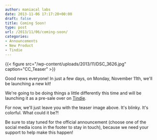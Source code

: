 ```yaml
---
author: maniacal labs
date: 2013-11-06 17:17:20+00:00
draft: false
title: Coming Soon!
type: post
url: /2013/11/06/coming-soon/
categories:
- Announcements
- New Product
- Tindie
---
```


{{< figure src="/wp-content/uploads/2013/11/DSC_3626.jpg" caption="CC_Teaser" >}}

Good news everyone! In just a few days, on Monday, November 11th, we'll be launching a new kit!

We're going to be doing things a little differently this time and will be launching it as a pre-sale over on [Tindie](http://tindie.com).

For now, we'll just leave you with the teaser image above. It's blinky. It's colorful. What could it be?!

Be sure to stay tuned for the official announcement (choose one of the social media icons in the footer to stay in touch), because we need your support to help make this happen!

